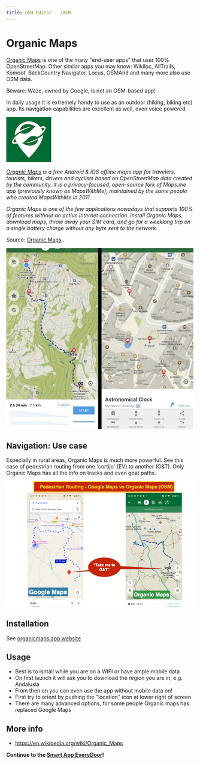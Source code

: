 ```yaml
---
title: OSM Editor - JOSM
---
```

# Organic Maps

[Organic Maps](https://organicmaps.app/) is one of the many "end-user apps" that user 100% OpenStreetMap.
Other similar apps you may know: Wikiloc, AllTrails, Komoot, BackCountry Navigator, Locus, 
OSMAnd and many more also use OSM data.

Beware: Waze, owned by Google, is not an OSM-based app!

In daily usage it is extremely handy to use as an outdoor (hiking, biking etc) app. 
Its navigation capabilities are excellent as well, even voice powered.

![Logo](../assets/images/organic-logo.png)

*[Organic Maps](https://organicmaps.app/) is a free Android & iOS offline maps app for travelers, 
tourists, hikers, drivers and cyclists based on OpenStreetMap data created by the community. 
It is a privacy-focused, open-source fork of Maps.me app (previously known as MapsWithMe), 
maintained by the same people who created MapsWithMe in 2011.*

*Organic Maps is one of the few applications nowadays that supports 100% of features without an active Internet connection. 
Install Organic Maps, download maps, throw away your SIM card, and go for a weeklong trip on a single battery charge without any 
byte sent to the network.*

Source: [Organic Maps](https://organicmaps.app/) .

![Logo](../assets/images/organic-screen.jpg)

## Navigation: Use case 

Especially in rural areas, Organic Maps is much more powerful. See this case of pedestrian routing
from one 'cortijo' (EV) to another (G&T). Only Organic Maps has all the info on tracks and even goat paths.

![Logo](../assets/images/routing-google-vs-organic.jpg)

## Installation

See [organicmaps.app website](https://organicmaps.app/)

## Usage

* Best is to isntall while you are on a WIFI or have ample mobile data
* On first launch it will ask you to download the region you are in, e.g. Andalusia
* From then on you can even use the app without mobile data on!
* First try to orient by pushing the "location" icon at lower right of screen
* There are many advanced options, for some people Organic maps has replaced Google Maps

## More info

* https://en.wikipedia.org/wiki/Organic_Maps

**Continue to the [Smart App EveryDoor](everydoor.md)!**
